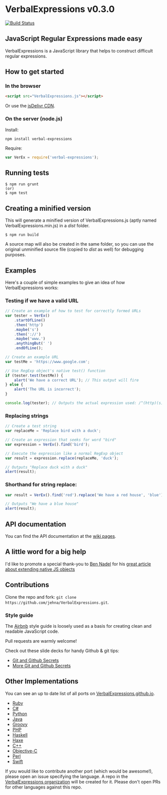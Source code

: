 VerbalExpressions v0.3.0
=====================

[![Build Status](https://travis-ci.org/VerbalExpressions/JSVerbalExpressions.svg)](https://travis-ci.org/VerbalExpressions/JSVerbalExpressions)

## JavaScript Regular Expressions made easy
VerbalExpressions is a JavaScript library that helps to construct difficult regular expressions.

## How to get started
### In the browser
```HTML
<script src="VerbalExpressions.js"></script>
```
Or use the [jsDelivr CDN](http://www.jsdelivr.com/projects/jsverbalexpressions).
### On the server (node.js)
Install:
```
npm install verbal-expressions
```
Require:
```javascript
var VerEx = require('verbal-expressions');
```

## Running tests

    $ npm run grunt
    (or)
    $ npm test

## Creating a minified version

This will generate a minified version of VerbalExpressions.js (aptly named VerbalExpressions.min.js) in a _dist_ folder.

    $ npm run build

A source map will also be created in the same folder, so you can use the original unminified source file (copied to _dist_ as well) for debugging purposes.

## Examples

Here's a couple of simple examples to give an idea of how VerbalExpressions works:

### Testing if we have a valid URL

```javascript
// Create an example of how to test for correctly formed URLs
var tester = VerEx()
    .startOfLine()
    .then('http')
    .maybe('s')
    .then('://')
    .maybe('www.')
    .anythingBut(' ')
    .endOfLine();

// Create an example URL
var testMe = 'https://www.google.com';

// Use RegExp object's native test() function
if (tester.test(testMe)) {
    alert('We have a correct URL'); // This output will fire
} else {
    alert('The URL is incorrect');
}

console.log(tester); // Outputs the actual expression used: /^(http)(s)?(\:\/\/)(www\.)?([^\ ]*)$/
```

### Replacing strings

```javascript
// Create a test string
var replaceMe = 'Replace bird with a duck';

// Create an expression that seeks for word "bird"
var expression = VerEx().find('bird');

// Execute the expression like a normal RegExp object
var result = expression.replace(replaceMe, 'duck');

// Outputs "Replace duck with a duck"
alert(result);
```

### Shorthand for string replace:

```javascript
var result = VerEx().find('red').replace('We have a red house', 'blue');

// Outputs "We have a blue house"
alert(result);
```

## API documentation

You can find the API documentation at the [wiki pages](https://github.com/VerbalExpressions/JSVerbalExpressions/wiki).

## A little word for a big help
I'd like to promote a special thank-you to [Ben Nadel][ben-nadel] for his [great article about extending native JS objects][extending]

## Contributions
Clone the repo and fork:
`git clone https://github.com/jehna/VerbalExpressions.git`.

### Style guide

The [Airbnb](https://github.com/airbnb/javascript) style guide is loosely used as a basis for creating clean and readable JavaScript code.

Pull requests are warmly welcome!

Check out these slide decks for handy Github & git tips:
- [Git and Github Secrets](http://zachholman.com/talk/git-github-secrets/)
- [More Git and Github Secrets](http://zachholman.com/talk/more-git-and-github-secrets/)

[ben-nadel]:http://www.bennadel.com/
[extending]:http://www.bennadel.com/blog/2292-extending-javascript-arrays-while-keeping-native-bracket-notation-functionality.htm

## Other Implementations
You can see an up to date list of all ports on [VerbalExpressions.github.io](http://VerbalExpressions.github.io).
- [Ruby](https://github.com/ryan-endacott/verbal_expressions)
- [C#](https://github.com/VerbalExpressions/CSharpVerbalExpressions)
- [Python](https://github.com/VerbalExpressions/PythonVerbalExpressions)
- [Java](https://github.com/VerbalExpressions/JavaVerbalExpressions)
- [Groovy](https://github.com/VerbalExpressions/GroovyVerbalExpressions)
- [PHP](https://github.com/VerbalExpressions/PHPVerbalExpressions)
- [Haskell](https://github.com/VerbalExpressions/HaskellVerbalExpressions)
- [Haxe](https://github.com/VerbalExpressions/HaxeVerbalExpressions)
- [C++](https://github.com/VerbalExpressions/CppVerbalExpressions)
- [Objective-C](https://github.com/VerbalExpressions/ObjectiveCVerbalExpressions)
- [Perl](https://github.com/VerbalExpressions/PerlVerbalExpressions)
- [Swift](https://github.com/VerbalExpressions/SwiftVerbalExpressions)

If you would like to contribute another port (which would be awesome!), please open an issue specifying the language.  A repo in the [VerbalExpressions organization](https://github.com/VerbalExpressions) will be created for it.  Please don't open PRs for other languages against this repo.

